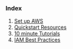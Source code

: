 ### Index 
1. [Set up AWS](https://github.com/gargisingh1993/aws-cookbook/blob/master/hackathon-quickstart/Setting%20up%20AWS.md)
2. [Quickstart Resources](https://github.com/gargisingh1993/aws-cookbook/blob/master/hackathon-quickstart/Tools%20and%20SDKs.md)
3. [10 minute Tutorials](https://github.com/gargisingh1993/aws-cookbook/blob/master/hackathon-quickstart/10%20Minute%20Tutorials.md)
4. [IAM Best Practices](https://github.com/gargisingh1993/aws-cookbook/blob/master/hackathon-quickstart/IAM%20and%20Permissions.md)
